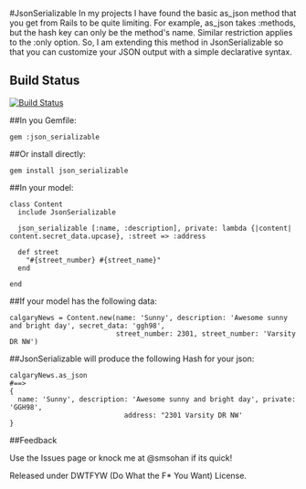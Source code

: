 #JsonSerializable
In my projects I have found the basic as_json method that you get from Rails to be quite limiting. For example, as_json takes :methods, but the hash key can only be the method's name. Similar restriction applies to the :only option. So, I am extending this method in JsonSerializable so that you can customize your JSON output with a simple declarative syntax.

## Build Status
[![Build Status](https://secure.travis-ci.org/smsohan/json_serializable.png)](http://travis-ci.org/smsohan/json_serializable)


##In you Gemfile:

    gem :json_serializable


##Or install directly:

    gem install json_serializable


##In your model:

    class Content
      include JsonSerializable

      json_serializable [:name, :description], private: lambda {|content| content.secret_data.upcase}, :street => :address

      def street
        "#{street_number} #{street_name}"
      end

    end

##If your model has the following data:

    calgaryNews = Content.new(name: 'Sunny', description: 'Awesome sunny and bright day', secret_data: 'ggh98',
                              street_number: 2301, street_number: 'Varsity DR NW')


##JsonSerializable will produce the following Hash for your json:

    calgaryNews.as_json
    #==>
    {
      name: 'Sunny', description: 'Awesome sunny and bright day', private: 'GGH98',
                                address: "2301 Varsity DR NW'
    }

##Feedback

Use the Issues page or knock me at @smsohan if its quick!

Released under DWTFYW (Do What the F* You Want) License.